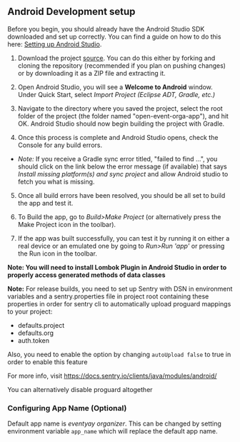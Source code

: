 ## Android Development setup

Before you begin, you should already have the Android Studio SDK downloaded and set up correctly. You can find a guide on how to do this here: [Setting up Android Studio](http://developer.android.com/sdk/installing/index.html?pkg=studio).

1. Download the project [source](https://github.com/fossasia/open-event-orga-app). You can do this either by forking and cloning the repository (recommended if you plan on pushing changes) or by downloading it as a ZIP file and extracting it.

2. Open Android Studio, you will see a **Welcome to Android** window. Under Quick Start, select _Import Project (Eclipse ADT, Gradle, etc.)_

3. Navigate to the directory where you saved the project, select the root folder of the project (the folder named "open-event-orga-app"), and hit OK. Android Studio should now begin building the project with Gradle.

4. Once this process is complete and Android Studio opens, check the Console for any build errors.

  - _Note:_ If you receive a Gradle sync error titled, "failed to find ...", you should click on the link below the error message (if available) that says _Install missing platform(s) and sync project_ and allow Android studio to fetch you what is missing.

5. Once all build errors have been resolved, you should be all set to build the app and test it.

6. To Build the app, go to _Build>Make Project_ (or alternatively press the Make Project icon in the toolbar).

7. If the app was built successfully, you can test it by running it on either a real device or an emulated one by going to _Run>Run 'app'_ or pressing the Run icon in the toolbar.

**Note: You will need to install Lombok Plugin in Android Studio in order to properly access generated methods of data classes**

**Note:** For release builds, you need to set up Sentry with DSN in environment variables and a sentry.properties file in project root containing these properties in order for sentry cli to automatically upload proguard mappings to your project:
- defaults.project
- defaults.org
- auth.token

Also, you need to enable the option by changing `autoUpload false` to true in order to enable this feature

For more info, visit https://docs.sentry.io/clients/java/modules/android/

You can alternatively disable proguard altogether

### Configuring App Name (Optional)

Default app name is *eventyay organizer*. This can be changed by setting environment variable `app_name` which will replace the default app name.
